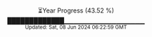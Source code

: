 <p align="center">
⏳Year Progress (43.52 %) <br>
█████████████▁▁▁▁▁▁▁▁▁▁▁▁▁▁▁▁▁ <br>
<sub>Updated: Sat, 08 Jun 2024 06:22:59 GMT</sub>
</p>

